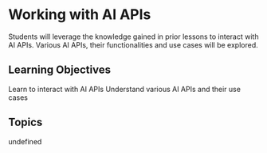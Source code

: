 # Working with AI APIs

Students will leverage the knowledge gained in prior lessons to interact with AI APIs. Various AI APIs, their functionalities and use cases will be explored.

## Learning Objectives
Learn to interact with AI APIs
Understand various AI APIs and their use cases

## Topics
undefined